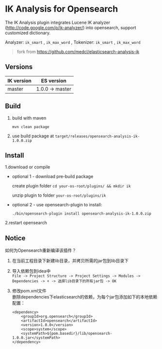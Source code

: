 IK Analysis for Opensearch
=============================

The IK Analysis plugin integrates Lucene IK analyzer (http://code.google.com/p/ik-analyzer/) into opensearch, support customized dictionary.

Analyzer: `ik_smart` , `ik_max_word` , Tokenizer: `ik_smart` , `ik_max_word`

> fork from https://github.com/medcl/elasticsearch-analysis-ik

Versions
--------

IK version | ES version
-----------|-----------
master | 1.0.0 -> master

Build
-------
1. build with maven
    ```
    mvn clean package
    ```

2. use build package at `target/releases/opensearch-analysis-ik-1.0.0.zip`

Install
-------

1.download or compile

* optional 1 - download pre-build package

  create plugin folder `cd your-os-root/plugins/ && mkdir ik`

  unzip plugin to folder `your-os-root/plugins/ik`

* optional 2 - use opensearch-plugin to install:

    ```
    ./bin/opensearch-plugin install opensearch-analysis-ik-1.0.0.zip
    ```

2.restart opensearch

Notice
-------
如何为Opensearch重新编译该插件？ 
1. 在当前工程目录下新建lib目录，并拷贝所需的jar包到lib目录下


2. 导入依赖包到idea中  
`File -> Project Structure -> Project Settings -> Modules -> Dependencies -> + -> 选择lib目录下的所有jar包 -> OK`


3. 修改pom.xml文件   
删除dependencies下elasticsearch的依赖，为每个jar包添加如下的本地依赖配置：
    ```
    <dependency>
        <groupId>org.opensearch</groupId>
        <artifactId>opensearch</artifactId>
        <version>1.0.0</version>
        <scope>system</scope>
        <systemPath>${pom.basedir}/lib/opensearch-1.0.0.jar</systemPath>
    </dependency>
    ```
